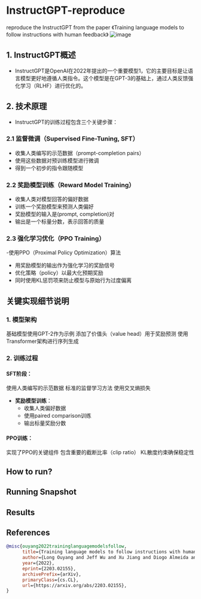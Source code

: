 # InstructGPT-reproduce
reproduce the InstructGPT from the paper 《Training language models to follow instructions with human feedback》
![image](https://github.com/user-attachments/assets/e6d307e8-365f-4fbf-9a14-234ab4e4021a)


## 1. InstructGPT概述
- InstructGPT是OpenAI在2022年提出的一个重要模型1，它的主要目标是让语言模型更好地遵循人类指令。这个模型是在GPT-3的基础上，通过人类反馈强化学习（RLHF）进行优化的。

## 2. 技术原理
- InstructGPT的训练过程包含三个关键步骤：

### 2.1 监督微调（Supervised Fine-Tuning, SFT）
- 收集人类编写的示范数据（prompt-completion pairs）
- 使用这些数据对预训练模型进行微调
- 得到一个初步的指令跟随模型

### 2.2 奖励模型训练（Reward Model Training）
- 收集人类对模型回答的偏好数据
- 训练一个奖励模型来预测人类偏好
- 奖励模型的输入是(prompt, completion)对
- 输出是一个标量分数，表示回答的质量

### 2.3 强化学习优化（PPO Training）
-使用PPO（Proximal Policy Optimization）算法
- 用奖励模型的输出作为强化学习的奖励信号
- 优化策略（policy）以最大化预期奖励
- 同时使用KL惩罚项来防止模型与原始行为过度偏离



## 关键实现细节说明
### 1. 模型架构
基础模型使用GPT-2作为示例
添加了价值头（value head）用于奖励预测
使用Transformer架构进行序列生成

### 2. 训练过程
#### SFT阶段：
使用人类编写的示范数据
标准的监督学习方法
使用交叉熵损失

- **奖励模型训练**：
  - 收集人类偏好数据
  - 使用paired comparison训练
  - 输出标量奖励分数

#### PPO训练：
实现了PPO的关键组件
包含重要的截断比率（clip ratio）
KL散度约束确保稳定性






## How to run?






## Running Snapshot







## Results





## References
```bibtex
@misc{ouyang2022traininglanguagemodelsfollow,
      title={Training language models to follow instructions with human feedback}, 
      author={Long Ouyang and Jeff Wu and Xu Jiang and Diogo Almeida and Carroll L. Wainwright and Pamela Mishkin and Chong Zhang and Sandhini Agarwal and Katarina Slama and Alex Ray and John Schulman and Jacob Hilton and Fraser Kelton and Luke Miller and Maddie Simens and Amanda Askell and Peter Welinder and Paul Christiano and Jan Leike and Ryan Lowe},
      year={2022},
      eprint={2203.02155},
      archivePrefix={arXiv},
      primaryClass={cs.CL},
      url={https://arxiv.org/abs/2203.02155}, 
}

```



